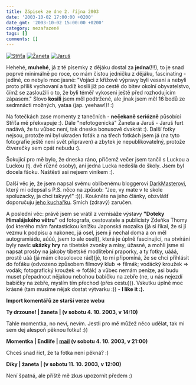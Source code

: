 ```yaml
---
title: Zápisek ze dne 2. října 2003
date: '2003-10-02 17:00:00 +0200'
date_gmt: '2003-10-02 15:00:00 +0200'
category: nezařazené
tags: []
comments: []
---
```

<p>
<div >  <a href="/assets/migrated/old-images/strituvusmev.jpg"><img alt="Stříťa" src="/assets/migrated/old-images/strituvusmev.jpg"></a>  <a href="/assets/migrated/old-images/zaneta.jpg"><img alt="Žaneta" src="/assets/migrated/old-images/zaneta.jpg"></a>  <a href="/assets/migrated/old-images/jarus2.jpg"><img alt="Jaruš" src="/assets/migrated/old-images/jarus2.jpg"></a>  </div>
<p>Hehehé, <strong>muhehé</strong>, já z té písemky z dějáku dostal za <strong>jedna</strong>(!!!), to je snad poprvé minimálně po roce, co mám  čistou jedničku z dějáku, fascinating - jediné, co nebylo moc jasné: "Vojáci z křížové výpravy byli vesani  a nebyli proto příliš vychovaní a tudíž kosili již po cestě do bitev okolní obyvatelstvo, čímž se  zasloužili o to, že byli téměř vykoseni ještě před rozhodujícím zápasem." Slovo <strong>kosili</strong> jsem měl podtržené,  ale jinak jsem měl 16 bodů ze sedmnácti možných, yataa (jap. yeehaw!)! :)</p>
<p>Na fotečkách zase momenty z tanečních - <strong>nečekaně seriózně</strong> působící Stříťa mě překvapuje :). Dále  "nefotogenická" Žaneta a Jaruš - Jaruš furt nadává, že tu vůbec není, tak dneska bonusově dvakrát :). Další fotky  nejsou, protože mi byl ukraden foťák a na třech fotkách jsem já (na tyto fotografie ještě není svět připraven)  a zbytek je nepublikovatelný, protože čtverečky sem cpát nebudu :).</p>
<p>Šokující pro mě bylo, že dneska ráno, přičemž večer jsem tančil s Luckou a Luckou (tj. dvě různé osoby),  ani jedna Lucka nedošla do školy. Jsem byl docela fšoku. Naštěstí asi nejsem viníkem :).</p>
<p>Další věc je, že jsem napsal svému oblíbenému bloggerovi  <a href="https://www.pooh.cz/darkmaster" target="_blank">DarkMasterovi</a>, který mi odepsal s P.S. něco na způsob: "Jee, vy mate  v te skole spoluzacky, ja chci takyyy!" :))). Koukněte na jeho články, obzvlášť doporučuju  <a href="https://www.pooh.cz/darkmaster/a.asp?a=2002983&db=" target="_blank">jeho kuchařku</a>. Smích (zdravý)  zaručen.</p>
<p>A poslední věc: právě jsem se vrátil z vernisáže výstavy  <strong>"Doteky Himalájského větru"</strong> od fotografa,  cestovatele a publicisty Zdeňka Thomy (od kterého mám fantastickou knížku Japonská mozaika (já si říkal,  že si jí vezmu k podpisu a nakonec, já osel, jsem ji nechal doma a on měl autogramiádu, aúúú, jsem to ale osel)),  která je úplně fascinující, na otvírání byly navíc <strong>ukázky hry</strong> na tibetské zvonky a mísy, úžasné, a mohli jsme  si napsat prosby na jakoby tibetské modlitební praporky, a ty fotky,  uááá, prostě uáá (já mám citosolovce rád)(jé, to mi připomíná, že se chci přihlásit do foťáku (odvozeno způsobem filmový klub => filmák;  vodácký kroužek => vodák; fotografický kroužek => foťák) a vůbec nemám peníze, asi budu muset přepadnout  nějakou nebohou babičku na zebře (ne, u nás nejezdí babičky na zebře, myslím tím přechod (přes cestu))).  Vskutku úplně moc krásné (tam musíme nějak dostat výtvarku :)) - <strong>I like it :).</strong></p>
<div class="import-komentaru">
<p><strong>Import komentářů ze starší verze webu</strong></p>
<div class="comment">
<p style="font-weight:bold"><span class="compredmet">Ty drzoune!</span> | <span class="comname">žaneta</span> | (v&nbsp;sobotu&nbsp;4.&nbsp;10.&nbsp;2003,&nbsp;v&nbsp;14:10)</p>
<p>Tahle momentka, no neví, nevím. Jestli pro mě můžež něco udělat, tak mi sem dej alespoň pěknou fotku! :)) </p>
</div>
<div class="comment">
<p style="font-weight:bold"><span class="compredmet">Momentka</span> | <span class="comname">Endlife</span> |  <a href="mailto:jan.martinek@post.cz">mail</a> (v&nbsp;sobotu&nbsp;4.&nbsp;10.&nbsp;2003,&nbsp;v&nbsp;21:00)</p>
<p>Chceš snad říct, že ta fotka není pěkná? :) </p>
</div>
<div class="comment">
<p style="font-weight:bold"><span class="compredmet">Díky</span> | <span class="comname">žaneta </span> | (v&nbsp;sobotu&nbsp;11.&nbsp;10.&nbsp;2003,&nbsp;v&nbsp;12:00)</p>
<p>Není špatná, ale příště mě zkus upozornit předem :) </p>
</div>
</div>

